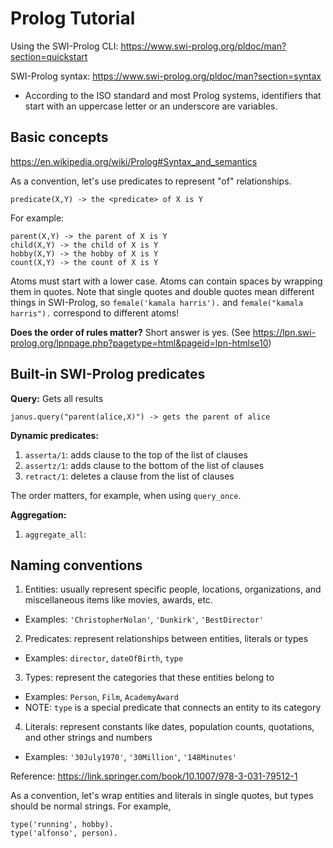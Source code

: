 # Prolog Tutorial

Using the SWI-Prolog CLI:
https://www.swi-prolog.org/pldoc/man?section=quickstart

SWI-Prolog syntax: https://www.swi-prolog.org/pldoc/man?section=syntax
- According to the ISO standard and most Prolog systems, identifiers that start with an uppercase letter or an underscore are variables.

## Basic concepts

https://en.wikipedia.org/wiki/Prolog#Syntax_and_semantics

As a convention, let's use predicates to represent "of" relationships.
```
predicate(X,Y) -> the <predicate> of X is Y
```
For example:
```
parent(X,Y) -> the parent of X is Y
child(X,Y) -> the child of X is Y
hobby(X,Y) -> the hobby of X is Y
count(X,Y) -> the count of X is Y
```

Atoms must start with a lower case. Atoms can contain spaces by wrapping them in quotes. Note that single quotes and double quotes mean different things in SWI-Prolog, so `female('kamala harris').` and `female("kamala harris").` correspond to different atoms!

**Does the order of rules matter?**
Short answer is yes. (See https://lpn.swi-prolog.org/lpnpage.php?pagetype=html&pageid=lpn-htmlse10)

## Built-in SWI-Prolog predicates

**Query:** Gets all results
```
janus.query("parent(alice,X)") -> gets the parent of alice
```

**Dynamic predicates:**
1. `asserta/1`: adds clause to the top of the list of clauses
2. `assertz/1`: adds clause to the bottom of the list of clauses
3. `retract/1`: deletes a clause from the list of clauses

The order matters, for example, when using `query_once`.

**Aggregation:**

1. `aggregate_all`: 

## Naming conventions

1. Entities: usually represent specific people, locations, organizations, and miscellaneous items like movies, awards, etc.
  - Examples: `'ChristopherNolan'`, `'Dunkirk'`, `'BestDirector'`
2. Predicates: represent relationships between entities, literals or types
  - Examples: `director`, `dateOfBirth`, `type`
3. Types: represent the categories that these entities belong to
  - Examples: `Person`, `Film`, `AcademyAward`
  - NOTE: `type` is a special predicate that connects an entity to its category
4. Literals: represent constants like dates, population counts, quotations, and other strings and numbers 
  - Examples: `'30July1970'`, `'30Million'`, `'148Minutes'`

Reference: https://link.springer.com/book/10.1007/978-3-031-79512-1

As a convention, let's wrap entities and literals in single quotes, but types should be normal strings. For example,
```
type('running', hobby).
type('alfonso', person).
```